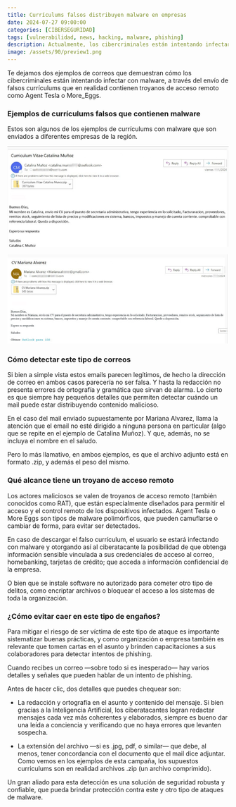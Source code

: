 ```yaml
---
title: Currículums falsos distribuyen malware en empresas
date: 2024-07-27 09:00:00 
categories: [CIBERSEGURIDAD]
tags: [vulnerabilidad, news, hacking, malware, phishing]
description: Actualmente, los cibercriminales están intentando infectar con malware a empresas a través del envío de falsos currículums que contienen un troyano de acceso remoto.
image: /assets/90/preview1.png
---
```


Te dejamos dos ejemplos de correos que demuestran cómo los cibercriminales están intentando infectar con malware, a través del envío de falsos currículums que en realidad contienen troyanos de acceso remoto como Agent Tesla o More_Eggs.

### Ejemplos de currículums falsos que contienen malware

Estos son algunos de los ejemplos de currículums con malware que son enviados a diferentes empresas de la región.

![Imagen 00](/assets/90/090-01.jpeg)

![Imagen 00](/assets/90/090-02.jpeg)

### Cómo detectar este tipo de correos

Si bien a simple vista estos emails parecen legítimos, de hecho la dirección de correo en ambos casos parecería no ser falsa. Y hasta la redacción no presenta errores de ortografía y gramática que sirvan de alarma. Lo cierto es que siempre hay pequeños detalles que permiten detectar cuándo un mail puede estar distribuyendo contenido malicioso.

En el caso del mail enviado supuestamente por Mariana Alvarez, llama la atención que el email no esté dirigido a ninguna persona en particular (algo que se repite en el ejemplo de Catalina Muñoz). Y que, además, no se incluya el nombre en el saludo.

Pero lo más llamativo, en ambos ejemplos, es que el archivo adjunto está en formato .zip, y además el peso del mismo.

### Qué alcance tiene un troyano de acceso remoto

Los actores maliciosos se valen de troyanos de acceso remoto (también conocidos como RAT), que están especialmente diseñados para permitir el acceso y el control remoto de los dispositivos infectados. Agent Tesla o More Eggs son tipos de malware polimórficos, que pueden camuflarse o cambiar de forma, para evitar ser detectados.

En caso de descargar el falso currículum, el usuario se estará infectando con malware y otorgando así al ciberatacante la posibilidad de que obtenga información sensible vinculada a sus credenciales de acceso al correo, homebanking, tarjetas de crédito; que acceda a información confidencial de la empresa.

O bien que se instale software no autorizado para cometer otro tipo de delitos, como encriptar archivos o bloquear el acceso a los sistemas de toda la organización.

### ¿Cómo evitar caer en este tipo de engaños?

Para mitigar el riesgo de ser víctima de este tipo de ataque es importante sistematizar buenas prácticas, y como organización o empresa también es relevante que tomen cartas en el asunto y brinden capacitaciones a sus colaboradores para detectar intentos de phishing.

Cuando recibes un correo —sobre todo si es inesperado— hay varios detalles y señales que pueden hablar de un intento de phishing. 

Antes de hacer clic, dos detalles que puedes chequear son:

- La redacción y ortografía en el asunto y contenido del mensaje. Si bien gracias a la Inteligencia Artificial, los ciberatacantes logran redactar mensajes cada vez más coherentes y elaborados, siempre es bueno dar una leída a conciencia y verificando que no haya errores que levanten sospecha.

- La extensión del archivo —si es .jpg, pdf, o similar— que debe, al menos, tener concordancia con el documento que el mail dice adjuntar. Como vemos en los ejemplos de esta campaña, los supuestos curriculums son en realidad archivos .zip (un archivo comprimido).

Un gran aliado para esta detección es una solución de seguridad robusta y confiable, que pueda brindar protección contra este y otro tipo de ataques de malware.



